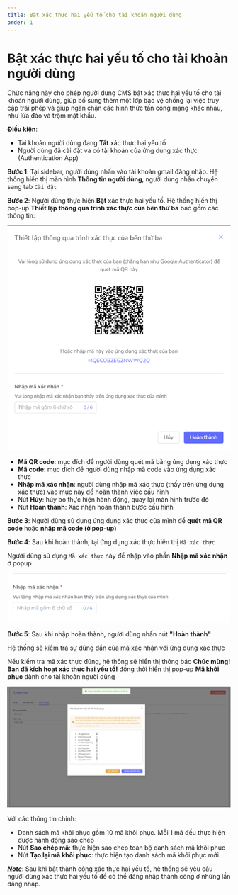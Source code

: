 ```yaml
---
title: Bật xác thực hai yếu tố cho tài khoản người dùng
order: 1
---
```


# Bật xác thực hai yếu tố cho tài khoản người dùng

Chức năng này cho phép người dùng CMS bật xác thực hai yếu tố cho tài khoản người dùng, giúp bổ sung thêm một lớp bảo vệ chống lại việc truy cập trái phép và giúp ngăn chặn các hình thức tấn công mạng khác nhau, như lừa đảo và trộm mật khẩu.

**Điều kiện**: 

- Tài khoản người dùng đang **Tắt** xác thực hai yếu tố 
- Người dùng đã cài đặt và có tài khoản của ứng dụng xác thực (Authentication App)

**Bước 1**: Tại sidebar, người dùng nhấn vào tài khoản gmail đăng nhập. Hệ thống hiển thị màn hình **Thông tin người dùng**, người dùng nhấn chuyển sang tab `Cài đặt`

**Bước 2**: Người dùng thực hiện **Bật** xác thực hai yếu tố. Hệ thống hiển thị pop-up **Thiết lập thông qua trình xác thực của bên thứ ba** bao gồm các thông tin:

![](../images/../../../images/pop-up-verify-config.png)

- **Mã QR code**: mục đích để người dùng quét mã bằng ứng dụng xác thực
- **Mã code**: mục đích để người dùng nhập mã code vào ứng dụng xác thực
- **Nhập mã xác nhận**: người dùng nhập mã xác thực (thấy trên ứng dụng xác thực) vào mục này để hoàn thành việc cấu hình
- Nút **Hủy**: hủy bỏ thực hiện hành động, quay lại màn hình trước đó
- Nút **Hoàn thành**: Xác nhận hoàn thành bước cấu hình

**Bước 3**: Người dùng sử dụng ứng dụng xác thực của mình để **quét mã QR code** hoặc **nhập mã code (ở pop-up)** 

**Bước 4**: Sau khi hoàn thành, tại ứng dụng xác thực hiển thị `Mã xác thực`

Người dùng sử dụng `Mã xác thực` này để nhập vào phần **Nhập mã xác nhận** ở popup 

![](../images/../../../images/pop-up-enter-verify-code.png)

**Bước 5**: Sau khi nhập hoàn thành, người dùng nhấn nút **"Hoàn thành"**

Hệ thống sẽ kiểm tra sự đúng đắn của mã xác nhận với ứng dụng xác thực

Nếu kiểm tra mã xác thực đúng, hệ thống sẽ hiển thị thông báo **Chúc mừng! Bạn đã kích hoạt xác thực hai yếu tố!** đồng thời hiển thị pop-up **Mã khôi phục** dành cho tài khoản người dùng 

![](../images/../../../images/enable-2FA-user-successful.png)

Với các thông tin chính:

- Danh sách mã khôi phục gồm 10 mã khôi phục. Mỗi 1 mã đều thực hiện được hành động sao chép
- Nút **Sao chép mã**: thực hiện sao chép toàn bộ danh sách mã khôi phục
- Nút **Tạo lại mã khôi phục**: thực hiện tạo danh sách mã khôi phục mới

***<u>Note</u>***: Sau khi bật thành công xác thực hai yếu tố, hệ thống sẽ yêu cầu người dùng xác thực hai yếu tố để có thể đăng nhập thành công ở những lần đăng nhập.
